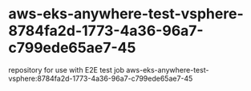 # aws-eks-anywhere-test-vsphere-8784fa2d-1773-4a36-96a7-c799ede65ae7-45
repository for use with E2E test job aws-eks-anywhere-test-vsphere:8784fa2d-1773-4a36-96a7-c799ede65ae7-45
